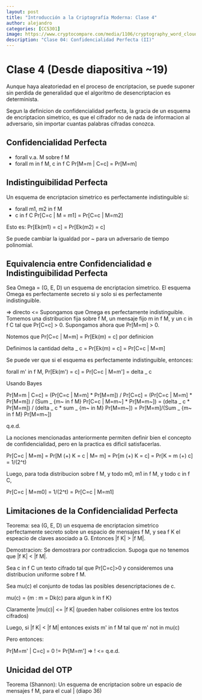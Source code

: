 ```yaml
---
layout: post
title: "Introducción a la Criptografía Moderna: Clase 4"
author: alejandro
categories: [CC5301]
image: https://www.cryptocompare.com/media/1106/cryptography_word_cloud_l.png
description: "Clase 04: Confidencialidad Perfecta (II)"
---
```


# Clase 4 (Desde diapositiva ~19)

Aunque haya aleatoriedad en el proceso de encriptacion, se puede suponer sin perdida de generalidad que el algoritmo de desencriptacion es determinista.

Segun la definicion de confidencialidad perfecta, la gracia de un esquema de encriptacion simetrico, es que el cifrador no de nada de informacion al adversario, sin importar cuantas palabras cifradas conozca.

## Confidencialidad Perfecta

- forall v.a. M sobre f M
- forall m in f M, c in f C
Pr[M=m | C=c] = Pr[M=m]


## Indistinguibilidad Perfecta

Un esquema de encriptacion simetrico es perfectamente indistinguible si:

- forall m1, m2 in f M
- c in f C
Pr[C=c | M = m1] = Pr[C=c | M=m2]

Esto es:
Pr[Ek(m1) = c] = Pr[Ek(m2) = c]

Se puede cambiar la igualdad por ~ para un adversario de tiempo polinomial.

## Equivalencia entre Confidencialidad e Indistinguibilidad Perfecta

Sea Omega = (G, E, D) un esquema de encriptacion simetrico. El esquema Omega es perfectamente secreto si y solo si es perfectamente indistinguible.

=> directo
<= Supongamos que Omega es perfectamente indistinguible. Tomemos una distribucion fija sobre f M, un mensaje fijo m in f M, y un c in f C tal que Pr[C=c] > 0. Supongamos ahora que Pr[M=m] > 0.

Notemos que Pr[C=c | M=m] = Pr[Ek(m) = c] por definicion

Definimos la cantidad
delta _ c = Pr[Ek(m) = c] = Pr[C=c | M=m]

Se puede ver que si el esquema es perfectamente indistinguible, entonces:

forall m'  in f M, Pr[Ek(m') = c] = Pr[C=c | M=m'] = delta _ c

Usando Bayes

Pr[M=m | C=c] = (Pr[C=c | M=m] * Pr[M=m]) / Pr[C=c]
	      = (Pr[C=c | M=m] * Pr[M=m]) / (Sum _ {m~ in f M} Pr[C=c | M=m~] * Pr[M=m~])
	      = (delta _ c * Pr[M=m]) / (delta _ c * sum _ {m~ in M} Pr[M=m~])
	      = Pr[M=m]/(Sum _ {m~ in f M} Pr[M=m~])

q.e.d.

La nociones mencionadas anteriormente permiten definir bien el concepto de confidencialidad, pero en la practica es dificil satisfacerlas.

Pr[C=c | M=m] = Pr[M (+) K = c | M= m]
	      = Pr[m (+) K = c] = Pr[K = m (+) c] = 1/(2^t)

Luego, para toda distribucion sobre f M, y todo m0, m1 in f M, y todo c in f C,

Pr[C=c | M=m0] = 1/(2^t) = Pr[C=c | M=m1]

## Limitaciones de la Confidencialidad Perfecta

Teorema: sea (G, E, D) un esquema de encriptacion simetrico perfectamente secreto sobre un espacio de mensajes f M, y sea f K el espeacio de claves asociado a G. Entonces |f K| > |f M|.

Demostracion: Se demostrara por contradiccion. Supoga que no tenemos que |f K| < |f M|.

Sea c in f C un texto cifrado tal que Pr[C=c]>0 y consideremos una distribucion uniforme sobre f M.

Sea mu(c) el conjunto de todas las posibles desencriptaciones de c.

mu(c) = {m : m = Dk(c) para algun k in f K}

Claramente |mu(c)| <= |f K| (pueden haber colisiones entre los textos cifrados)

Luego, si |f K| < |f M| entonces exists m' in f M tal que m' not in mu(c)

Pero entonces:

Pr[M=m' | C=c] = 0 != Pr[M=m']  => ! <=
q.e.d.


## Unicidad del OTP

Teorema (Shannon): Un esquema de encriptacion sobre un espacio de mensajes f M, para el cual | (diapo 36)


